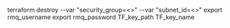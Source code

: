 terraform destroy --var "security_group=<>"  --var "subnet_id=<>"
export rmq_username
export rmq_password
TF_key_path
TF_key_name
